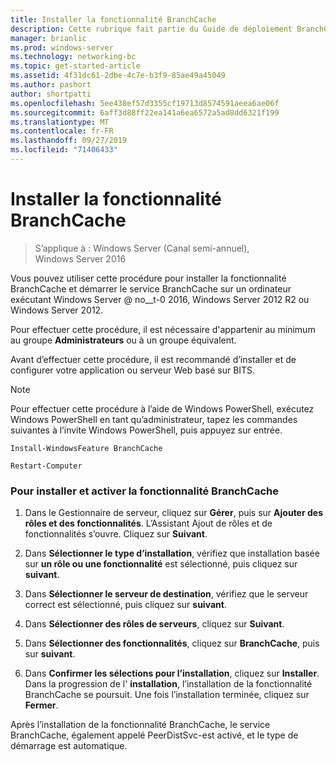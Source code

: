 ```yaml
---
title: Installer la fonctionnalité BranchCache
description: Cette rubrique fait partie du Guide de déploiement BranchCache pour Windows Server 2016, qui montre comment déployer BranchCache en mode de cache distribué et hébergé pour optimiser l’utilisation de la bande passante WAN dans les filiales.
manager: brianlic
ms.prod: windows-server
ms.technology: networking-bc
ms.topic: get-started-article
ms.assetid: 4f31dc61-2dbe-4c7e-b3f9-85ae49a45049
ms.author: pashort
author: shortpatti
ms.openlocfilehash: 5ee438ef57d3355cf19713d8574591aeea6ae06f
ms.sourcegitcommit: 6aff3d88ff22ea141a6ea6572a5ad8dd6321f199
ms.translationtype: MT
ms.contentlocale: fr-FR
ms.lasthandoff: 09/27/2019
ms.locfileid: "71406433"
---
```

# <a name="install-the-branchcache-feature"></a>Installer la fonctionnalité BranchCache

>S’applique à : Windows Server (Canal semi-annuel), Windows Server 2016

Vous pouvez utiliser cette procédure pour installer la fonctionnalité BranchCache et démarrer le service BranchCache sur un ordinateur exécutant Windows Server @ no__t-0 2016, Windows Server 2012 R2 ou Windows Server 2012.  
  
Pour effectuer cette procédure, il est nécessaire d'appartenir au minimum au groupe **Administrateurs** ou à un groupe équivalent.  
  
Avant d’effectuer cette procédure, il est recommandé d’installer et de configurer votre application ou serveur Web basé sur BITS.  
  
> [!NOTE]  
> Pour effectuer cette procédure à l’aide de Windows PowerShell, exécutez Windows PowerShell en tant qu’administrateur, tapez les commandes suivantes à l’invite Windows PowerShell, puis appuyez sur entrée.  
>   
> `Install-WindowsFeature BranchCache`  
>   
> `Restart-Computer`  
  
### <a name="to-install-and-enable-the-branchcache-feature"></a>Pour installer et activer la fonctionnalité BranchCache  
  
1.  Dans le Gestionnaire de serveur, cliquez sur **Gérer**, puis sur **Ajouter des rôles et des fonctionnalités**. L’Assistant Ajout de rôles et de fonctionnalités s’ouvre. Cliquez sur **Suivant**.  
  
2.  Dans **Sélectionner le type d’installation**, vérifiez que installation basée sur **un rôle ou une fonctionnalité** est sélectionné, puis cliquez sur **suivant**.  
  
3.  Dans **Sélectionner le serveur de destination**, vérifiez que le serveur correct est sélectionné, puis cliquez sur **suivant**.  
  
4.  Dans **Sélectionner des rôles de serveurs**, cliquez sur **Suivant**.  
  
5.  Dans **Sélectionner des fonctionnalités**, cliquez sur **BranchCache**, puis sur **suivant**.  
  
6.  Dans **Confirmer les sélections pour l’installation**, cliquez sur **Installer**. Dans la progression de l' **installation**, l’installation de la fonctionnalité BranchCache se poursuit. Une fois l’installation terminée, cliquez sur **Fermer**.  
  
Après l’installation de la fonctionnalité BranchCache, le service BranchCache, également appelé PeerDistSvc-est activé, et le type de démarrage est automatique.  
  



